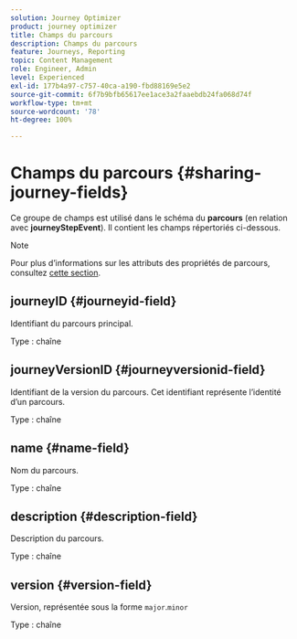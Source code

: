```yaml
---
solution: Journey Optimizer
product: journey optimizer
title: Champs du parcours
description: Champs du parcours
feature: Journeys, Reporting
topic: Content Management
role: Engineer, Admin
level: Experienced
exl-id: 177b4a97-c757-40ca-a190-fbd88169e5e2
source-git-commit: 6f7b9bfb65617ee1ace3a2faaebdb24fa068d74f
workflow-type: tm+mt
source-wordcount: '78'
ht-degree: 100%

---
```


# Champs du parcours {#sharing-journey-fields}

Ce groupe de champs est utilisé dans le schéma du **parcours** (en relation avec **journeyStepEvent**). Il contient les champs répertoriés ci-dessous.


>[!NOTE]
>
>Pour plus d’informations sur les attributs des propriétés de parcours, consultez [cette section](../building-journeys/expression/journey-properties.md#journey-propertoes-fields).


## journeyID {#journeyid-field}

Identifiant du parcours principal.

Type : chaîne

## journeyVersionID {#journeyversionid-field}

Identifiant de la version du parcours. Cet identifiant représente l’identité d’un parcours.

Type : chaîne

## name {#name-field}

Nom du parcours.

Type : chaîne

## description {#description-field}

Description du parcours.

Type : chaîne

## version {#version-field}

Version, représentée sous la forme `major`.`minor`

Type : chaîne
